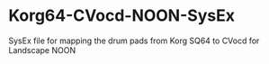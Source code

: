 # Korg64-CVocd-NOON-SysEx
SysEx file for mapping the drum pads from Korg SQ64 to CVocd for Landscape NOON

